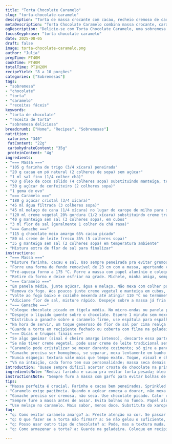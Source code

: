```yaml
---
title: "Torta Chocolate Caramelo"
slug: "torta-chocolate-caramelo"
description: "Torta de massa crocante com cacau, recheio cremoso de caramelo salgado e cobertura de ganache de chocolate 65%. Alterações para reduzir açúcar, substituir manteiga por óleo de coco na crosta e creme de leite vegetal no caramelo. Técnica envolve cozimento do caramelo até ponto firme, cuidado para não queimar o chocolate na ganache e evitar excesso de farinha na massa. Serve bem de 8 a 10 pessoas, ideal para quem curte doce com toque de sal e textura contrastante. Receita prática para amantes de sobremesa sofisticada e toque caseiro."
metaDescription: "Torta Chocolate Caramelo combina massa crocante, caramelo salgado e ganache 65%. A sobremesa perfeita pra quem adora doce equilibrado."
ogDescription: "Delicie-se com Torta Chocolate Caramelo, uma sobremesa sofisticada com massa crocante, caramelo salgado e ganache cremosa. Experimente essa explosão de sabores."
focusKeyphrase: "torta chocolate caramelo"
date: 2025-08-05
draft: false
image: torta-chocolate-caramelo.png
author: "Julia"
prepTime: PT40M
cookTime: PT40M
totalTime: PT1H20M
recipeYield: "8 a 10 porções"
categories: ["Sobremesas"]
tags:
- "sobremesa"
- "chocolate"
- "torta"
- "caramelo"
- "receitas fáceis"
keywords:
- "torta de chocolate"
- "receita de torta"
- "sobremesa deliciosa"
breadcrumb: ["Home", "Recipes", "Sobremesas"]
nutrition: 
 calories: "340"
 fatContent: "22g"
 carbohydrateContent: "35g"
 proteinContent: "4g"
ingredients:
- "=== Massa ==="
- "105 g farinha de trigo (3/4 xícara) peneirada"
- "20 g cacau em pó natural (2 colheres de sopa) sem açúcar"
- "1 ml sal fino (1/4 colher chá)"
- "60 g óleo de coco sólido (4 colheres sopa) substituindo manteiga, temperatura ambiente"
- "30 g açúcar de confeiteiro (2 colheres sopa)"
- "1 gema de ovo"
- "=== Caramelo ==="
- "180 g açúcar cristal (3/4 xícara)"
- "45 ml água filtrada (3 colheres sopa)"
- "45 ml melaço de cana (1/4 xícara) no lugar do xarope de milho para sabor"
- "120 ml creme vegetal 20% gordura (1/2 xícara) substituindo creme tradicional"
- "40 g manteiga sem sal (3 colheres sopa), em cubos"
- "3 ml flor de sal (geralmente 1 colher de chá rasa)"
- "=== Ganache ==="
- "115 g chocolate meio amargo 65% cacau picado"
- "80 ml creme de leite fresco 35% (5 colheres sopa)"
- "35 g manteiga sem sal (2 colheres sopa) em temperatura ambiente"
- "Mistura extra de flor de sal para finalizar"
instructions:
- "=== Massa ==="
- "Misture farinha, cacau e sal. Uso sempre peneirada pra evitar grumos. Em outra tigela, bata óleo de coco com açúcar de confeiteiro até virar creminho meio aerado – não é manteiga mas funciona; adiciona leveza. Coloque a gema, misture. Faça uma cova e incorpore a mistura seca devagar, só até formar massa. Muito mexida endurece, evite."
- "Forre uma forma de fundo removível de 23 cm com a massa, apertando com dedos na base e laterais. Cheese, a textura deve ser grossinha, um pouco áspera. Fure com garfo várias vezes para permitir vapor escapar. Leve à geladeira por uns 35 minutos; se refrigerar menos, massa encolhe no forno."
- "Pré-aqueça forno a 175 °C. Forre a massa com papel alumínio e coloque pesos (grãos como feijão ou bolinhas de cerâmica). Asse por 20 minutos, até bordas firmes e centro apenas começando a firmar. Tire o papel e pesos; asse mais 3 minutos até secar bem o fundo, mas sem queimar."
- "Retire do forno e deixe esfriar na grade. Michele, minha amiga, sempre diz: massa mal assada é desastre garantido com recheio úmido."
- "=== Caramelo ==="
- "Em panela média, junte açúcar, água e melaço. Não mexa com colher para evitar cristalização, apenas gire a panela bem devagar. Fique atento quando a cor mudar para âmbar escuro, é ponto perfeito – cerca de 10 a 12 minutos em fogo médio-baixo."
- "Remova do fogo. Aos poucos junte creme vegetal e manteiga em cubos, cuidado que borbulha feio, quase explode. Mexa com colher de pau até derreter tudo e ficar homogêneo."
- "Volte ao fogo baixo e cozinhe mexendo até atingir 110 °C no termômetro de doce (ponto antes do ponto de bala mole). Se não tiver, quando a calda engrossar e começar a soltar do fundo da panela bem lentamente, está pronto."
- "Adicione flor de sal, misture rápido. Despeje sobre a massa já fria apontando para bordas e nivelando rápido com espátula. Leve para refrigeração forte, pelo menos 1 hora, até firme mas maleável ao toque."
- "=== Ganache ==="
- "Coloque chocolate picado em tigela média. No micro-ondas ou panela pequena, aqueça creme de leite e manteiga só até começar a ferver, não deixe ferver demais pra não separar gordura."
- "Despeje o líquido quente sobre o chocolate. Espere 1 minuto sem mexer para o calor derreter o chocolate devagar, evita ressecamento. Misture delicadamente com fouet até brilho uniforme e textura cremosa."
- "Distribua a ganache sobre o caramelo firme, use espátula para espalhar de modo uniforme. Leve à geladeira por mais ou menos 55 minutos ou até a ganache firmar, mas ainda macia."
- "Na hora de servir, um toque generoso de flor de sal por cima realça o sabor. Corte com faca quente para fatias limpas, isso ajuda a evitar resquícios grudados."
- "Guarde a torta em recipiente fechado ou coberta com filme na geladeira. Consome em até 5 dias para textura e sabor melhores."
- "=== Dicas e truques finais ==="
- "Se algo queimar (sinal é cheiro amargo intenso), descarte essa parte; caramelização precisa ser controlada pra não ficar amargo demais. Se massa rachar ao assar, provavelmente bateu mistura demais ou manteiga estava dura demais. Sempre deixar gordura amolecida ajuda."
- "Se não tiver creme vegetal, pode usar creme de leite tradicional sem problemas, só altera um pouco a textura no final. Para óleo de coco, prefira versão sólida, muda a textura e sabor da crosta, fica menos amanteigado mas mais crocante."
- "Caramelo pode cristalizar se mexer durante cozimento; só gire a panela. Melaço dá profundidade maior, mas substitua por xarope de milho se preferir menos sabor forte."
- "Ganache precisa ser homogênea, se separar, mexa lentamente em banho maria morno para unir novamente, nunca aumente fogo direto."
- "Nunca esqueça: textura vale mais que tempo exato. Toque, visual e cheiro indicam ponto quase sempre antes do relógio."
- "Vá na intuição, cada forno tem sua personalidade; massa seca demais é torta quebradiça, massa mal cozida é compacta e pesada, fique observando bordas para não perder o ponto."
introduction: "Quase sempre difícil acertar crosta de chocolate na primeira tentativa, né? Já tentei mil variações, umas deram torta de pedreira, outras ficaram quase líquidas por dentro. Trocando manteiga por óleo de coco ganhei crocância extra e sabor mais leve, e usar melaço no caramelo mudou o jogo para um perfil mais profundo e complexo. Nada muito doce, apesar do açúcar, e a flor de sal no final sela tudo com aquela explosão de sabor. Ganache de chocolate meio amargo evita que fique muito enjoativo e ajuda na textura final. Aprendi que técnica, paciência e atenção nos detalhes fazem toda a diferença para tirar do forno uma sobremesa que emociona, com toque clássico e modernidade brasileira."
ingredientsNote: "Reduzi farinha e cacau pra evitar torta pesada; óleo de coco no lugar da manteiga nunca falha pra crocância e sabor sutil; para o caramelo, melaço de cana substitui o xarope de milho com um toque mais artesanal, menos doce direto, mais sabor. Creme vegetal é uma boa opção para quem evita laticínios, tem menos gordura saturada e mantém a cremosidade do caramelo. Na ganache, diminui o teor do chocolate para 65% para suavizar a intensidade, equilibrar melhor sabores e facilitar a textura fluida. Tudo pensado para equilibrar doce, salgado, textura e personalidade."
instructionsNote: "Sempre furo a massa com garfo para evitar bolhas de ar que quebram a estrutura depois, demorando 35 a 40 minutos na geladeira para conservação da forma; durante o cozimento do caramelo, evito mexer para não causar cristalização, mexo só depois que tiro do fogo para adicionar ingredientes frios e criar a textura ideal. Gosto de controlar a temperatura do caramelo com termômetro culinário, facilita muito e previne amargo. Ganache fica melhor quando o creme bem quente derrete o chocolate com calma, por isso espere antes de mexer. No final, deixar a torta firme na geladeira não só define sabores, mas evita que o corte crie bagunça. O segredo está na regularidade das temperaturas, nas pausas pra observar e na vontade de repetir, aprender com cada fornada."
tips:
- "Massa perfeita é crucial. Farinha e cacau bem peneirados. Sprinkled de sal, só um pouco. Lembre-se, não trabalhe demais a massa. Quer que ela fique leve. Se ficar dura, já era. Use óleo de coco sólido, textura muda muito."
- "Caramelo exige paciência. Quando o açúcar começa a dourar, não mexa. Apenas gire a panela devagar. Use um termômetro se puder. 110 °C é o ponto certo. Se não tiver, olhe a textura. Se solta do fundo lentamente, tá na área."
- "Ganache precisa ser cremosa, não seca. Use chocolate picado. Calor do creme e manteiga derretendo devagar no chocolate. Mexa depois de um minuto. Evita que tudo endureça. Olhe a consistência antes de colocar na geladeira. Fica melhor se homogênea."
- "Sempre fure a massa antes de assar. Evita bolhas no fundo. Papel alumínio é amigo. Usa pesos pra dar firmeza. Ideal deixar gelar, assim mantém a forma. Se tiver rachar, pode ter batido demais."
- "Use melaço no caramelo. Mais sabor, menos doce. Substituto do xarope de milho. E o creme vegetal? Great pra quem não pode laticínios. Mantém cremosidade. Quer mais sabor? Use creme de leite tradicional, mas fica diferente."
faq:
- "q: Como evitar caramelo amargo? a: Preste atenção na cor. Se passar do âmbar, caramelo amarga. O cheiro muda também. Melhor tirar antes do que arriscar. Melaço também ajuda."
- "q: O que fazer se a torta não firmar? a: Se não gelou o suficiente, pode ser. Caramelo deve estar firme. Geladeira forte é necessária. Não deixe fora muito tempo antes de servir."
- "q: Posso usar outro tipo de chocolate? a: Pode, mas a textura muda. Chocolate muito doce? Ganache pode ficar enjoativa. Melhore usando meio amargo, assim equilibra bem."
- "q: Como armazenar a torta? a: Guarde na geladeira. Coloque em recipiente fechado. Excesso de umidade pode afetar a textura. Melhor consumir em até 5 dias. Mas se não ficar, pode congelar."

---
```

